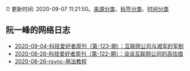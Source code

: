 :alarm_clock: 更新时间: 2020-09-07 11:21:50。[来源分类](../README.md)、[标签分类](../TAGS.md)、[时间分类](../TIMELINE.md)

## 阮一峰的网络日志




- [2020-09-04-科技爱好者周刊（第-123-期）：互联网公司与湘军的军制](http://www.ruanyifeng.com/blog/2020/09/weekly-issue-123.html) 
- [2020-08-28-科技爱好者周刊（第-122-期）：谈谈互联网公司的高估值](http://www.ruanyifeng.com/blog/2020/08/weekly-issue-122.html) 
- [2020-08-26-rsync-用法教程](http://www.ruanyifeng.com/blog/2020/08/rsync.html) 